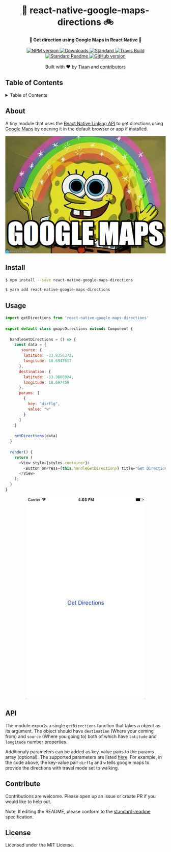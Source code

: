 <h1 align="center">🚚 react-native-google-maps-directions 🚲</h1>
<div align="center">
  <strong>🚕 Get direction using Google Maps in React Native 🚗</strong>
</div>
<br>
<div align="center">
    <a href="https://npmjs.org/package/react-native-google-maps-directions">
      <img src="https://img.shields.io/npm/v/react-native-google-maps-directions.svg?style=flat-square" alt="NPM version" />
    </a>
    <a href="https://npmjs.org/package/react-native-google-maps-directions">
    <img src="https://img.shields.io/npm/dm/react-native-google-maps-directions.svg?style=flat-square" alt="Downloads" />
    </a>
    <a href="https://github.com/feross/standard">
      <img src="https://img.shields.io/badge/code%20style-standard-brightgreen.svg?style=flat-square" alt="Standard" />
    </a>
    <a href="https://travis-ci.org/tiaanduplessis/react-native-google-maps-directions">
      <img src="https://img.shields.io/travis/tiaanduplessis/react-native-google-maps-directions/master.svg?style=flat-square" alt="Travis Build" />
    </a>
    <a href="https://github.com/RichardLitt/standard-readme)">
      <img src="https://img.shields.io/badge/standard--readme-OK-green.svg?style=flat-square" alt="Standard Readme" />
    </a>
    <a href="https://badge.fury.io/gh/tiaanduplessis%2Freact-native-google-maps-directions">
      <img src="https://badge.fury.io/gh/tiaanduplessis%2Freact-native-google-maps-directions.svg?style=flat-square" alt="GitHub version" />
   </a>
</div>
<br>
<div align="center">
  Built with ❤︎ by <a href="tiaanduplessis.co.za">Tiaan</a> and <a href="https://github.com/tiaanduplessis/react-native-google-maps-directions/graphs/contributors">contributors</a>
</div>

<h2>Table of Contents</h2>
<details>
  <summary>Table of Contents</summary>
  <li><a href="#about">About</a></li>
  <li><a href="#install">Install</a></li>
  <li><a href="#usage">Usage</a></li>
  <li><a href="#api">API</a></li>
  <li><a href="#contribute">Contribute</a></li>
  <li><a href="#license">License</a></li>
</details>


## About

A tiny module that uses the [React Native Linking API](https://facebook.github.io/react-native/docs/linking.html) to get directions using [Google Maps](https://www.google.com/maps) by opening it in the default browser or app if installed.

<div align="center">
  <img src="./media/maps.jpg" alt="Maps for the win" />
</div>

## Install

```sh
$ npm install --save react-native-google-maps-directions
```

```sh
$ yarn add react-native-google-maps-directions
```

## Usage

```js
import getDirections from 'react-native-google-maps-directions'

export default class gmapsDirections extends Component {

  handleGetDirections = () => {
    const data = {
       source: {
        latitude: -33.8356372,
        longitude: 18.6947617
      },
      destination: {
        latitude: -33.8600024,
        longitude: 18.697459
      },
      params: [
        {
          key: "dirflg",
          value: "w"
        }
      ]
    }

    getDirections(data)
  }

  render() {
    return (
      <View style={styles.container}>
        <Button onPress={this.handleGetDirections} title="Get Directions" />
      </View>
    );
  }
}
```

<div align="center">
  <img src="./media/demo.gif" alt="Demo usage" />
</div>

## API

The module exports a single `getDirections` function that takes a object as its argument. The object should have `destination` (Where your coming from) and `source` (Where you going to) both of which have `latitude` and `longitude` number properties.

Additionaly parameters can be added as key-value pairs to the params array (optional). The supported parameters are listed [here](http://alvarestech.com/temp/routeconverter/RouteConverter/navigation-formats/src/main/doc/googlemaps/Google_Map_Parameters.htm). For example, in the code above, the key-value pair `dirflg` and `w` tells google maps to provide the directions with travel mode set to walking.

## Contribute

Contributions are welcome. Please open up an issue or create PR if you would like to help out.

Note: If editing the README, please conform to the [standard-readme](https://github.com/RichardLitt/standard-readme) specification.

## License

Licensed under the MIT License.